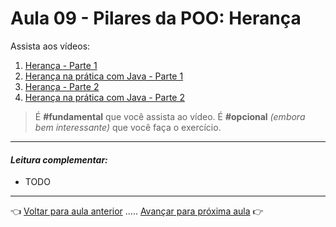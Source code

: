 # Aula 09 - Pilares da POO: Herança

Assista aos vídeos: 

  1. [Herança - Parte 1](https://youtu.be/_PZldwo0vVo?t=34)
  1. [Herança na prática com Java - Parte 1](https://youtu.be/19IGAeoFKlU?t=33)
  1. [Herança - Parte 2](https://youtu.be/He887D2WGVw?t=33)
  1. [Herança na prática com Java - Parte 2](https://youtu.be/5pwV2WdD-_Y?t=34)

> É **#fundamental** que você assista ao vídeo. É **#opcional** _(embora bem interessante)_ que você faça o exercício.

---

#### _Leitura complementar:_

* TODO

---

👈 [Voltar para aula anterior](../aula08/aula.md) ..... [Avançar para próxima aula](../aula10/aula.md) 👉    